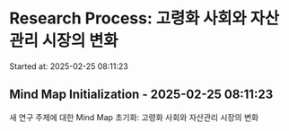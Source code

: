 # Research Process: 고령화 사회와 자산관리 시장의 변화
Started at: 2025-02-25 08:11:23


## Mind Map Initialization - 2025-02-25 08:11:23
새 연구 주제에 대한 Mind Map 초기화: 고령화 사회와 자산관리 시장의 변화
